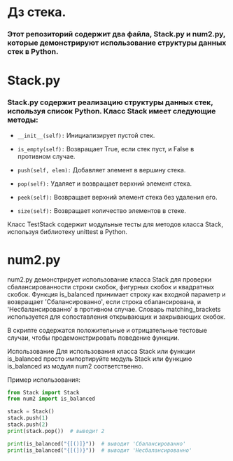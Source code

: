 # Дз стека.
### Этот репозиторий содержит два файла, Stack.py и num2.py, которые демонстрируют использование структуры данных стек в Python.

# Stack.py
### Stack.py содержит реализацию структуры данных стек, используя список Python. Класс Stack имеет следующие методы:

* `__init__(self):` Инициализирует пустой стек.

* `is_empty(self):` Возвращает True, если стек пуст, и False в противном случае.

* `push(self, elem):` Добавляет элемент в вершину стека.

* `pop(self):` Удаляет и возвращает верхний элемент стека.

* `peek(self):` Возвращает верхний элемент стека без удаления его.

* `size(self):` Возвращает количество элементов в стеке.

Класс TestStack содержит модульные тесты для методов класса Stack, используя библиотеку unittest в Python.

# num2.py
num2.py демонстрирует использование класса Stack для проверки сбалансированности строки скобок, фигурных скобок и квадратных скобок. Функция is_balanced принимает строку как входной параметр и возвращает 'Сбалансированно', если строка сбалансирована, и 'Несбалансированно' в противном случае. Словарь matching_brackets используется для сопоставления открывающих и закрывающих скобок.

В скрипте содержатся положительные и отрицательные тестовые случаи, чтобы продемонстрировать поведение функции.

Использование
Для использования класса Stack или функции is_balanced просто импортируйте модуль Stack или функцию is_balanced из модуля num2 соответственно.

Пример использования:
```python
from Stack import Stack
from num2 import is_balanced

stack = Stack()
stack.push(1)
stack.push(2)
print(stack.pop())  # выводит 2

print(is_balanced("{[()]}"))  # выводит 'Сбалансированно'
print(is_balanced("{[(])}"))  # выводит 'Несбалансированно'
```